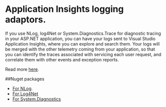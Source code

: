 Application Insights logging adaptors. 
==============================

If you use NLog, log4Net or System.Diagnostics.Trace for diagnostic tracing in your ASP.NET application, you can have your logs sent to Visual Studio Application Insights, where you can explore and search them. Your logs will be merged with the other telemetry coming from your application, so that you can identify the traces associated with servicing each user request, and correlate them with other events and exception reports.

Read more [here](https://azure.microsoft.com/en-us/documentation/articles/app-insights-search-diagnostic-logs/#trace).

##Nuget packages

- [For NLog](http://www.nuget.org/packages/Microsoft.ApplicationInsights.NLogTarget/).
- [For Log4Net](http://www.nuget.org/packages/Microsoft.ApplicationInsights.Log4NetAppender/)
- [For System.Diagnostics](http://www.nuget.org/packages/Microsoft.ApplicationInsights.TraceListener/)





